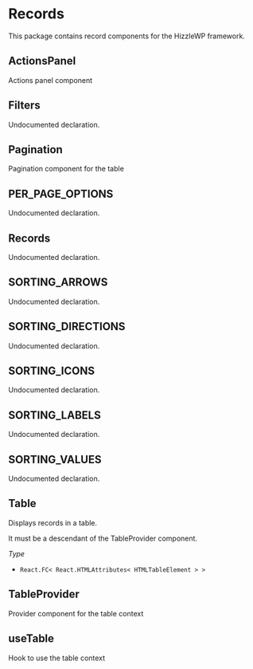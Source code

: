 # Records

This package contains record components for the HizzleWP framework.

<!-- START TOKEN(Autogenerated API docs) -->

## ActionsPanel

Actions panel component

## Filters

Undocumented declaration.

## Pagination

Pagination component for the table

## PER_PAGE_OPTIONS

Undocumented declaration.

## Records

Undocumented declaration.

## SORTING_ARROWS

Undocumented declaration.

## SORTING_DIRECTIONS

Undocumented declaration.

## SORTING_ICONS

Undocumented declaration.

## SORTING_LABELS

Undocumented declaration.

## SORTING_VALUES

Undocumented declaration.

## Table

Displays records in a table.

It must be a descendant of the TableProvider component.

_Type_

-   `React.FC< React.HTMLAttributes< HTMLTableElement > >`

## TableProvider

Provider component for the table context

## useTable

Hook to use the table context


<!-- END TOKEN(Autogenerated API docs) -->
